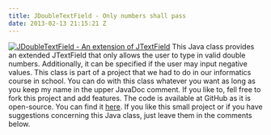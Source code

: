 ```yaml
---
title: JDoubleTextField - Only numbers shall pass
date: 2013-02-13 21:15:21 Z
---
```


[![JDoubleTextField - An extension of JTextField](/uploads/2013/02/JDoubleTextField-Thumb.jpg)](/uploads/2013/02/JDoubleTextField-Thumb.jpg) This Java class provides an extended JTextField that only allows the user to type in valid double numbers. Additionally, it can be specified if the user may input negative values. This class is part of a project that we had to do in our informatics course in school. You can do with this class whatever you want as long as you keep my name in the upper JavaDoc comment. If you like to, fell free to fork this project and add features. The code is available at GitHub as it is open-source. You can find it [here](https://github.com/leolabs/JDoubleTextField/blob/master/JDoubleTextField.java "JDoubleTextField at GitHub"). If you like this small project or if you have suggestions concerning this Java class, just leave them in the comments below.